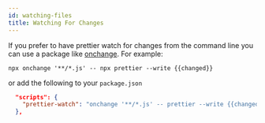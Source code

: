 ```yaml
---
id: watching-files
title: Watching For Changes
---
```


If you prefer to have prettier watch for changes from the command line you can use a package like [onchange](https://www.npmjs.com/package/onchange). For example:

```
npx onchange '**/*.js' -- npx prettier --write {{changed}}
```

or add the following to your `package.json`

```json
  "scripts": {
    "prettier-watch": "onchange '**/*.js' -- prettier --write {{changed}}"
  },
```
